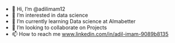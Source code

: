 - 👋 Hi, I’m @adilimam12
- 👀 I’m interested in data science
- 🌱 I’m currently learning Data science at Almabetter
- 💞️ I’m looking to collaborate on Projects
- 📫 How to reach me www.linkedin.com/in/adil-imam-9089b8135

<!---
adilimam12/adilimam12 is a ✨ special ✨ repository because its `README.md` (this file) appears on your GitHub profile.
You can click the Preview link to take a look at your changes.
--->
